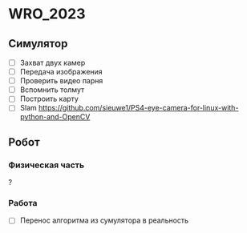 # WRO_2023
## Симулятор
- [ ] Захват двух камер
- [ ] Передача изображения
- [ ] Проверить видео парня
- [ ] Вспомнить толмут 
- [ ] Построить карту
- [ ] Slam
https://github.com/sieuwe1/PS4-eye-camera-for-linux-with-python-and-OpenCV
## Робот
### Физическая часть
?
### Работа 
- [ ] Перенос алгоритма из сумулятора в реальность
